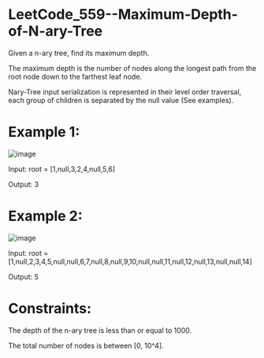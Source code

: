 # LeetCode_559--Maximum-Depth-of-N-ary-Tree

Given a n-ary tree, find its maximum depth.

The maximum depth is the number of nodes along the longest path from the root node down to the farthest leaf node.

Nary-Tree input serialization is represented in their level order traversal, each group of children is separated by the null value (See examples).

# Example 1:

![image]()

Input: root = [1,null,3,2,4,null,5,6]

Output: 3

# Example 2:

![image]()

Input: root = [1,null,2,3,4,5,null,null,6,7,null,8,null,9,10,null,null,11,null,12,null,13,null,null,14]

Output: 5

# Constraints:

The depth of the n-ary tree is less than or equal to 1000.

The total number of nodes is between [0, 10^4].
